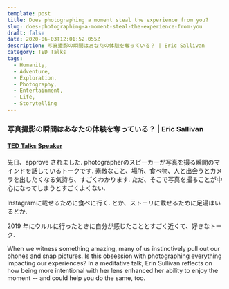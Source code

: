 ```yaml
---
template: post
title: Does photographing a moment steal the experience from you?
slug: does-photographing-a-moment-steal-the-experience-from-you
draft: false
date: 2020-06-03T12:01:52.055Z
description: 写真撮影の瞬間はあなたの体験を奪っている？ | Eric Sallivan
category: TED Talks
tags:
  - Humanity,
  - Adventure,
  - Exploration,
  - Photography,
  - Entertainment,
  - Life,
  - Storytelling
---
```


### 写真撮影の瞬間はあなたの体験を奪っている？ | Eric Sallivan

#### [TED Talks](https://www.ted.com/talks/erin_sullivan_does_photographing_a_moment_steal_the_experience_from_you) [Speaker](https://www.ted.com/speakers/erin_sullivan)

先日、approve されました.
photographerのスピーカーが写真を撮る瞬間のマインドを話しているトークです.
素敵なこと、場所、食べ物、人と出会うとカメラを出したくなる気持ち、すごくわかります.
ただ、そこで写真を撮ることが中心になってしまうとすごくよくない.

Instagramに載せるために食べに行く. とか、ストーリに載せるために足湯はいるとか.

2019 年にウルルに行ったときに自分が感じたこととすごく近くて、好きなトーク.

When we witness something amazing, many of us instinctively pull out our phones and snap pictures. Is this obsession with photographing everything impacting our experiences? In a meditative talk, Erin Sullivan reflects on how being more intentional with her lens enhanced her ability to enjoy the moment -- and could help you do the same, too.
